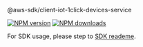 @aws-sdk/client-iot-1click-devices-service

[![NPM version](https://img.shields.io/npm/v/@aws-sdk/client-iot-1click-devices-service/beta.svg)](https://www.npmjs.com/package/@aws-sdk/client-iot-1click-devices-service)
[![NPM downloads](https://img.shields.io/npm/dm/@aws-sdk/client-iot-1click-devices-service.svg)](https://www.npmjs.com/package/@aws-sdk/client-iot-1click-devices-service)

For SDK usage, please step to [SDK reademe](https://github.com/aws/aws-sdk-js-v3).
